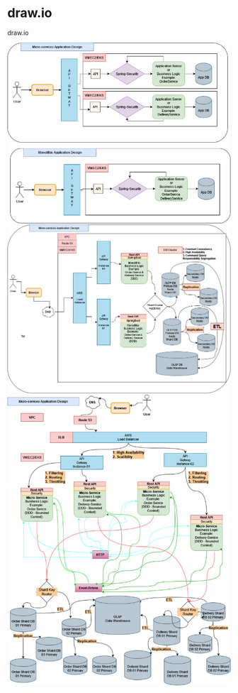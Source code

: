 # draw.io
draw.io

![](https://github.com/rishant/draw.io/blob/main/MonolithicVsMicroservices.jpg)
![](https://github.com/rishant/draw.io/blob/main/MicroservcesVsMonolithic-Copy%20of%20Page-1.jpg)
![](https://github.com/rishant/draw.io/blob/main/MicroservcesVsMonolithic-Page-2.jpg)
